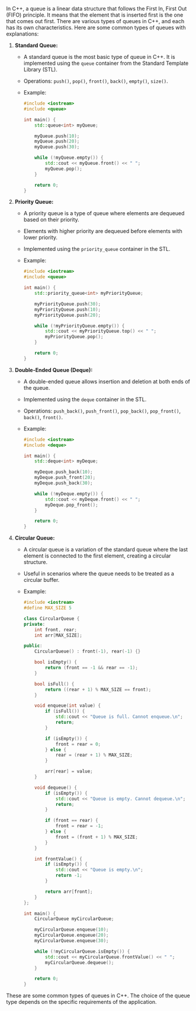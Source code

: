 In C++, a queue is a linear data structure that follows the First In, First Out (FIFO) principle. It means that the element that is inserted first is the one that comes out first. There are various types of queues in C++, and each has its own characteristics. Here are some common types of queues with explanations:

1. **Standard Queue:**
   - A standard queue is the most basic type of queue in C++. It is implemented using the `queue` container from the Standard Template Library (STL).
   - Operations: `push()`, `pop()`, `front()`, `back()`, `empty()`, `size()`.
   - Example:

     ```cpp
     #include <iostream>
     #include <queue>

     int main() {
         std::queue<int> myQueue;

         myQueue.push(10);
         myQueue.push(20);
         myQueue.push(30);

         while (!myQueue.empty()) {
             std::cout << myQueue.front() << " ";
             myQueue.pop();
         }

         return 0;
     }
     ```

2. **Priority Queue:**
   - A priority queue is a type of queue where elements are dequeued based on their priority.
   - Elements with higher priority are dequeued before elements with lower priority.
   - Implemented using the `priority_queue` container in the STL.
   - Example:

     ```cpp
     #include <iostream>
     #include <queue>

     int main() {
         std::priority_queue<int> myPriorityQueue;

         myPriorityQueue.push(30);
         myPriorityQueue.push(10);
         myPriorityQueue.push(20);

         while (!myPriorityQueue.empty()) {
             std::cout << myPriorityQueue.top() << " ";
             myPriorityQueue.pop();
         }

         return 0;
     }
     ```

3. **Double-Ended Queue (Deque):**
   - A double-ended queue allows insertion and deletion at both ends of the queue.
   - Implemented using the `deque` container in the STL.
   - Operations: `push_back()`, `push_front()`, `pop_back()`, `pop_front()`, `back()`, `front()`.
   - Example:

     ```cpp
     #include <iostream>
     #include <deque>

     int main() {
         std::deque<int> myDeque;

         myDeque.push_back(10);
         myDeque.push_front(20);
         myDeque.push_back(30);

         while (!myDeque.empty()) {
             std::cout << myDeque.front() << " ";
             myDeque.pop_front();
         }

         return 0;
     }
     ```

4. **Circular Queue:**
   - A circular queue is a variation of the standard queue where the last element is connected to the first element, creating a circular structure.
   - Useful in scenarios where the queue needs to be treated as a circular buffer.
   - Example:

     ```cpp
     #include <iostream>
     #define MAX_SIZE 5

     class CircularQueue {
     private:
         int front, rear;
         int arr[MAX_SIZE];

     public:
         CircularQueue() : front(-1), rear(-1) {}

         bool isEmpty() {
             return (front == -1 && rear == -1);
         }

         bool isFull() {
             return ((rear + 1) % MAX_SIZE == front);
         }

         void enqueue(int value) {
             if (isFull()) {
                 std::cout << "Queue is full. Cannot enqueue.\n";
                 return;
             }

             if (isEmpty()) {
                 front = rear = 0;
             } else {
                 rear = (rear + 1) % MAX_SIZE;
             }

             arr[rear] = value;
         }

         void dequeue() {
             if (isEmpty()) {
                 std::cout << "Queue is empty. Cannot dequeue.\n";
                 return;
             }

             if (front == rear) {
                 front = rear = -1;
             } else {
                 front = (front + 1) % MAX_SIZE;
             }
         }

         int frontValue() {
             if (isEmpty()) {
                 std::cout << "Queue is empty.\n";
                 return -1;
             }

             return arr[front];
         }
     };

     int main() {
         CircularQueue myCircularQueue;

         myCircularQueue.enqueue(10);
         myCircularQueue.enqueue(20);
         myCircularQueue.enqueue(30);

         while (!myCircularQueue.isEmpty()) {
             std::cout << myCircularQueue.frontValue() << " ";
             myCircularQueue.dequeue();
         }

         return 0;
     }
     ```

These are some common types of queues in C++. The choice of the queue type depends on the specific requirements of the application.